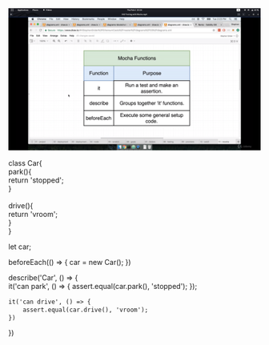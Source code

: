 <img src ="https://github.com/neelbavarva/Ethereum/blob/main/2-SmartContract_Solidity/Mocha/Images/1.png">

<p>
class Car{<br>
    park(){<br>
        return 'stopped';<br>
    }<br>
    <br>
    drive(){<br>
        return 'vroom';<br>
    }<br>
}<br>
</p>

<p>
let car;

beforeEach(() => {
    car = new Car();
})
</p>

<p>
describe('Car', () => { <br>
    it('can park', () => {
        assert.equal(car.park(), 'stopped');
    });

    it('can drive', () => {
        assert.equal(car.drive(), 'vroom');
    })
})
</p>
